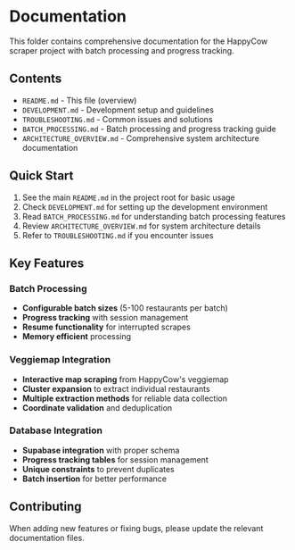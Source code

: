 # Documentation

This folder contains comprehensive documentation for the HappyCow scraper project with batch processing and progress tracking.

## Contents

- `README.md` - This file (overview)
- `DEVELOPMENT.md` - Development setup and guidelines
- `TROUBLESHOOTING.md` - Common issues and solutions
- `BATCH_PROCESSING.md` - Batch processing and progress tracking guide
- `ARCHITECTURE_OVERVIEW.md` - Comprehensive system architecture documentation

## Quick Start

1. See the main `README.md` in the project root for basic usage
2. Check `DEVELOPMENT.md` for setting up the development environment
3. Read `BATCH_PROCESSING.md` for understanding batch processing features
4. Review `ARCHITECTURE_OVERVIEW.md` for system architecture details
5. Refer to `TROUBLESHOOTING.md` if you encounter issues

## Key Features

### Batch Processing
- **Configurable batch sizes** (5-100 restaurants per batch)
- **Progress tracking** with session management
- **Resume functionality** for interrupted scrapes
- **Memory efficient** processing

### Veggiemap Integration
- **Interactive map scraping** from HappyCow's veggiemap
- **Cluster expansion** to extract individual restaurants
- **Multiple extraction methods** for reliable data collection
- **Coordinate validation** and deduplication

### Database Integration
- **Supabase integration** with proper schema
- **Progress tracking tables** for session management
- **Unique constraints** to prevent duplicates
- **Batch insertion** for better performance

## Contributing

When adding new features or fixing bugs, please update the relevant documentation files.
